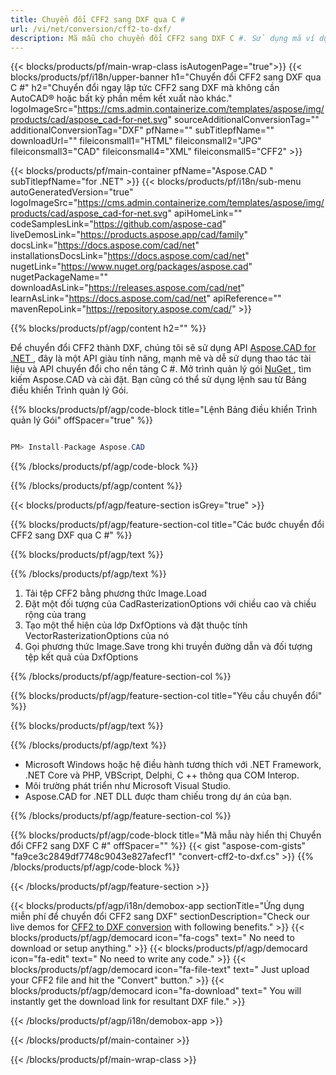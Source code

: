 ```yaml
---
title: Chuyển đổi CFF2 sang DXF qua C # 
url: /vi/net/conversion/cff2-to-dxf/ 
description: Mã mẫu cho chuyển đổi CFF2 sang DXF C #. Sử dụng mã ví dụ API cho hàng loạt tệp CFF2 để chuyển đổi DXF trong VB.NET, Asp.NET hoặc bất kỳ ứng dụng dựa trên .NET nào.
---
```


{{< blocks/products/pf/main-wrap-class isAutogenPage="true">}}
{{< blocks/products/pf/i18n/upper-banner h1="Chuyển đổi CFF2 sang DXF qua C #" h2="Chuyển đổi ngay lập tức CFF2 sang DXF mà không cần AutoCAD® hoặc bất kỳ phần mềm kết xuất nào khác." logoImageSrc="https://cms.admin.containerize.com/templates/aspose/img/products/cad/aspose_cad-for-net.svg" sourceAdditionalConversionTag="" additionalConversionTag="DXF" pfName="" subTitlepfName="" downloadUrl="" fileiconsmall1="HTML" fileiconsmall2="JPG" fileiconsmall3="CAD" fileiconsmall4="XML" fileiconsmall5="CFF2" >}}

{{< blocks/products/pf/main-container pfName="Aspose.CAD " subTitlepfName="for .NET" >}}
{{< blocks/products/pf/i18n/sub-menu autoGeneratedVersion="true" logoImageSrc="https://cms.admin.containerize.com/templates/aspose/img/products/cad/aspose_cad-for-net.svg" apiHomeLink="" codeSamplesLink="https://github.com/aspose-cad" liveDemosLink="https://products.aspose.app/cad/family" docsLink="https://docs.aspose.com/cad/net" installationsDocsLink="https://docs.aspose.com/cad/net" nugetLink="https://www.nuget.org/packages/aspose.cad" nugetPackageName="" downloadAsLink="https://releases.aspose.com/cad/net" learnAsLink="https://docs.aspose.com/cad/net" apiReference="" mavenRepoLink="https://repository.aspose.com/cad/" >}}

{{% blocks/products/pf/agp/content h2="" %}}

Để chuyển đổi CFF2 thành DXF, chúng tôi sẽ sử dụng API <a href=https://products.aspose.com/cad/net> Aspose.CAD for .NET </a>, đây là một API giàu tính năng, mạnh mẽ và dễ sử dụng thao tác tài liệu và API chuyển đổi cho nền tảng C #. Mở trình quản lý gói <a href=https://www.nuget.org/packages/aspose.cad> NuGet </a>, tìm kiếm Aspose.CAD và cài đặt. Bạn cũng có thể sử dụng lệnh sau từ Bảng điều khiển Trình quản lý Gói.

{{% blocks/products/pf/agp/code-block title="Lệnh Bảng điều khiển Trình quản lý Gói" offSpacer="true" %}}

```cs

PM> Install-Package Aspose.CAD

```

{{% /blocks/products/pf/agp/code-block %}}

{{% /blocks/products/pf/agp/content %}}

{{< blocks/products/pf/agp/feature-section isGrey="true" >}}

{{% blocks/products/pf/agp/feature-section-col title="Các bước chuyển đổi CFF2 sang DXF qua C #" %}}

{{% blocks/products/pf/agp/text %}}

{{% /blocks/products/pf/agp/text %}}

1. Tải tệp CFF2 bằng phương thức Image.Load
1. Đặt một đối tượng của CadRasterizationOptions với chiều cao và chiều rộng của trang
1. Tạo một thể hiện của lớp DxfOptions và đặt thuộc tính VectorRasterizationOptions của nó
1. Gọi phương thức Image.Save trong khi truyền đường dẫn và đối tượng tệp kết quả của DxfOptions

{{% /blocks/products/pf/agp/feature-section-col %}}

{{% blocks/products/pf/agp/feature-section-col title="Yêu cầu chuyển đổi" %}}

{{% blocks/products/pf/agp/text %}}

{{% /blocks/products/pf/agp/text %}}

- Microsoft Windows hoặc hệ điều hành tương thích với .NET Framework, .NET Core và PHP, VBScript, Delphi, C ++ thông qua COM Interop.
- Môi trường phát triển như Microsoft Visual Studio.
- Aspose.CAD for .NET DLL được tham chiếu trong dự án của bạn.

{{% /blocks/products/pf/agp/feature-section-col %}}

{{% blocks/products/pf/agp/code-block title="Mã mẫu này hiển thị Chuyển đổi CFF2 sang DXF C #" offSpacer="" %}}
{{< gist "aspose-com-gists" "fa9ce3c2849df7748c9043e827afecf1" "convert-cff2-to-dxf.cs" >}}
{{% /blocks/products/pf/agp/code-block %}}

{{< /blocks/products/pf/agp/feature-section >}}    

<!-- aboutfile Starts -->

{{< blocks/products/pf/agp/i18n/demobox-app sectionTitle="Ứng dụng miễn phí để chuyển đổi CFF2 sang DXF" sectionDescription="Check our live demos for [CFF2 to DXF conversion](https://products.aspose.app/cad/conversion/cff2-to-dxf) with following benefits." >}}
        {{< blocks/products/pf/agp/democard icon="fa-cogs" text=" No need to download or setup anything." >}}
        {{< blocks/products/pf/agp/democard icon="fa-edit" text=" No need to write any code." >}}
        {{< blocks/products/pf/agp/democard icon="fa-file-text" text=" Just upload your CFF2 file and hit the \"Convert\" button." >}}
        {{< blocks/products/pf/agp/democard icon="fa-download" text=" You will instantly get the download link for resultant DXF file." >}}
 
   
{{< /blocks/products/pf/agp/i18n/demobox-app >}}

<!-- aboutfile Ends -->

{{< /blocks/products/pf/main-container >}}
    
{{< /blocks/products/pf/main-wrap-class >}}